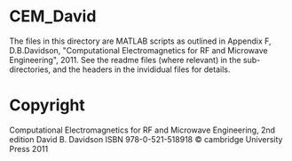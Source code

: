 # CEM_David
The files in this directory are MATLAB scripts as outlined in Appendix F,  D.B.Davidson, "Computational Electromagnetics for RF and Microwave Engineering", 2011. See the readme files (where relevant) in the sub-directories, and the headers in the invididual files for details. 

# Copyright
Computational Electromagnetics for RF and Microwave Engineering, 2nd edition
David B. Davidson
ISBN 978-0-521-518918
© cambridge University Press 2011
